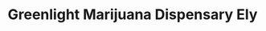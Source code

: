 ---
title: "Greenlight Marijuana Dispensary Ely"
url: /ely/greenlight-marijuana-dispensary-ely/
shop: cannabis
---